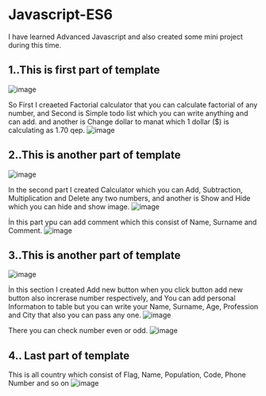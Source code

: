 # Javascript-ES6
I have learned Advanced Javascript and also created some mini project during this time.

## 1..This is first part of template
![image](https://user-images.githubusercontent.com/55210294/82695478-3b1c3600-9c76-11ea-95c4-f185dfd679aa.png)

So First I creaeted Factorial calculator that you can calculate factorial of any number, and Second is Simple todo list which you can write anything and can add. and another is Change dollar to manat which 1 dollar ($) is calculating as 1.70 qep.
![image](https://user-images.githubusercontent.com/55210294/82695884-05c41800-9c77-11ea-9d7f-46feb2753471.png)

## 2..This is another part of template
![image](https://user-images.githubusercontent.com/55210294/82696440-0c9f5a80-9c78-11ea-86bb-e98e0765f7d8.png)

In the second part I created Calculator which you can Add, Subtraction, Multiplication and Delete any two numbers, and another is Show and Hide which you can hide and show image.
![image](https://user-images.githubusercontent.com/55210294/82697037-4a50b300-9c79-11ea-8a8d-10f25b711193.png)

 İn this part  ypu can add comment which this consist of Name, Surname and Comment.
![image](https://user-images.githubusercontent.com/55210294/82697981-0494ea00-9c7b-11ea-994f-caada06ff902.png)

## 3..This is another part of template
![image](https://user-images.githubusercontent.com/55210294/82698303-97358900-9c7b-11ea-99b1-dffd60c3636f.png)

İn this section I created Add new button when you click button add new button also increrase number respectively, and You can add personal Informatıon to table but you can write your Name, Surname, Age, Profession and City that also you can pass any one.
![image](https://user-images.githubusercontent.com/55210294/82698462-db288e00-9c7b-11ea-9732-e77954e44870.png)

There you can check number even or odd.
![image](https://user-images.githubusercontent.com/55210294/82698566-0dd28680-9c7c-11ea-9c41-5bb0e0830f83.png)

## 4.. Last part of template
This is all country which consist of Flag, Name, Population, Code, Phone Number and so on
![image](https://user-images.githubusercontent.com/55210294/82699251-59d1fb00-9c7d-11ea-8871-38383376f01b.png)
